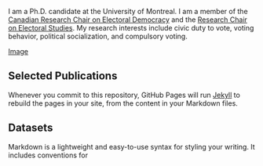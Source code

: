 
I am a Ph.D. candidate at the University of Montreal. I am a member of the [Canadian Research Chair on Electoral Democracy](https://www.chairedemocratie.com/) and the [Research Chair on Electoral Studies](http://www.chairelectoral.com/). My research interests include civic duty to vote, voting behavior, political socialization, and compulsory voting.

[Image](src)

## Selected Publications

Whenever you commit to this repository, GitHub Pages will run [Jekyll](https://jekyllrb.com/) to rebuild the pages in your site, from the content in your Markdown files.

## Datasets

Markdown is a lightweight and easy-to-use syntax for styling your writing. It includes conventions for

